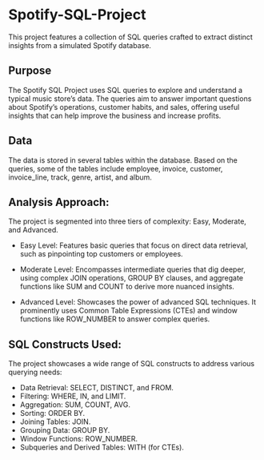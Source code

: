 # Spotify-SQL-Project

This project features a collection of SQL queries crafted to extract distinct insights from a simulated Spotify database.

## Purpose
The Spotify SQL Project uses SQL queries to explore and understand a typical music store’s data. The queries aim to answer important questions about Spotify’s operations, customer habits, and sales, offering useful insights that can help improve the business and increase profits.

## Data
The data is stored in several tables within the database. Based on the queries, some of the tables include employee, invoice, customer, invoice_line, track, genre, artist, and album.

## Analysis Approach:
The project is segmented into three tiers of complexity: Easy, Moderate, and Advanced.

- Easy Level: Features basic queries that focus on direct data retrieval, such as pinpointing top customers or employees.

- Moderate Level: Encompasses intermediate queries that dig deeper, using complex JOIN operations, GROUP BY clauses, and aggregate functions like SUM and COUNT to derive more nuanced insights.

- Advanced Level: Showcases the power of advanced SQL techniques. It prominently uses Common Table Expressions (CTEs) and window functions like ROW_NUMBER to answer complex queries.

## SQL Constructs Used:
The project showcases a wide range of SQL constructs to address various querying needs:

- Data Retrieval: SELECT, DISTINCT, and FROM.
- Filtering: WHERE, IN, and LIMIT.
- Aggregation: SUM, COUNT, AVG.
- Sorting: ORDER BY.
- Joining Tables: JOIN.
- Grouping Data: GROUP BY.
- Window Functions: ROW_NUMBER.
- Subqueries and Derived Tables: WITH (for CTEs).
